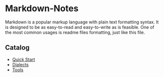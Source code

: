 # Markdown-Notes
Markdown is a popular markup language with plain text formatting syntax. It is designed to be as easy-to-read and easy-to-write as is feasible. One of the most common usages is readme files formatting, just like this file. 
## Catalog
* [Quick Start](./QuickStart.md)
* [Dialects](./Dialects.md)
* [Tools](./Tools.md)
